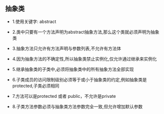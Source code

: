 ## 抽象类

* 1.使用关键字: abstract

* 2.类中只要有一个方法声明为abstract抽象方法,那么这个类就必须声明为抽象类

* 3.抽象方法只允许有方法声明与参数列表,不允许有方法体

* 4.因为抽象方法的不确定性,所以抽象类禁止实例化,仅允许通过继承来实例化

* 5.继承抽象类的子类中,必须将抽象类中的所有抽象方法全部实现

* 6.子类成员的访问限制级别必须等于或小于抽象类的约定,例如抽象类是protected,子类必须相同

* 7.方法可以是protected 或者 public，不允许是private

* 8.子类方法参数必须与抽象类方法参数完全一致,但允许增加默认参数
